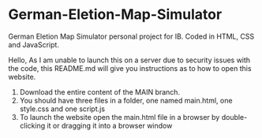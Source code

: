 # German-Eletion-Map-Simulator
German Eletion Map Simulator personal project for IB. Coded in HTML, CSS and JavaScript.

Hello,
As I am unable to launch this on a server due to security issues with the code, this README.md will give you instructions as to how to open this website.

1. Download the entire content of the MAIN branch.
2. You should have three files in a folder, one named main.html, one style.css and one script.js
3. To launch the website open the main.html file in a browser by double-clicking it or dragging it into a browser window
